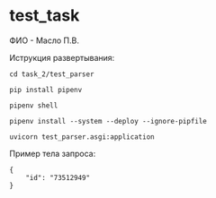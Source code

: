 # test_task

ФИО - Масло П.В.

Иструкция развертывания:

```
cd task_2/test_parser
```
```
pip install pipenv
```
```
pipenv shell
```
```
pipenv install --system --deploy --ignore-pipfile
```
```
uvicorn test_parser.asgi:application
```

Пример тела запроса:
```
{
    "id": "73512949"
}
```